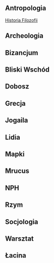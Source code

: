 ## Antropologia
[Historia Filozofii](https://github.com/Warol5/Foam/blob/IHUJ/IHUJ/Antropo/Filozofia.pdf)

## Archeologia

## Bizancjum

## Bliski Wschód

## Dobosz

## Grecja

## Jogaila

## Lidia

## Mapki

## Mrucus

## NPH

## Rzym

## Socjologia

## Warsztat

## Łacina

